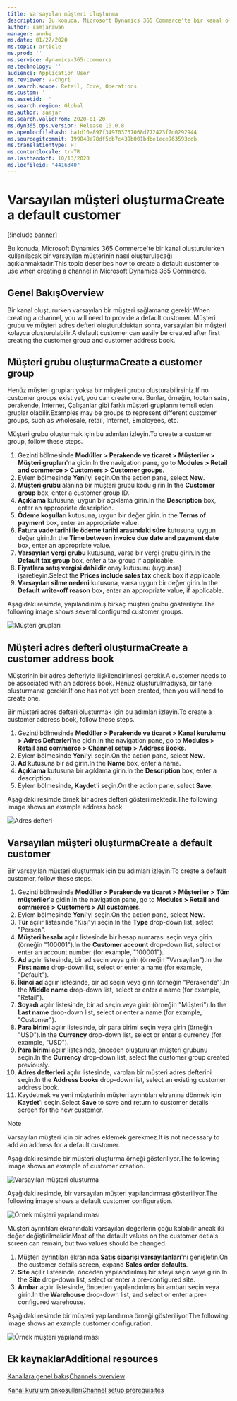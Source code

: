 ```yaml
---
title: Varsayılan müşteri oluşturma
description: Bu konuda, Microsoft Dynamics 365 Commerce'te bir kanal oluşturulurken kullanılacak bir varsayılan müşterinin nasıl oluşturulacağı açıklanmaktadır.
author: samjarawan
manager: annbe
ms.date: 01/27/2020
ms.topic: article
ms.prod: ''
ms.service: dynamics-365-commerce
ms.technology: ''
audience: Application User
ms.reviewer: v-chgri
ms.search.scope: Retail, Core, Operations
ms.custom: ''
ms.assetid: ''
ms.search.region: Global
ms.author: samjar
ms.search.validFrom: 2020-01-20
ms.dyn365.ops.version: Release 10.0.8
ms.openlocfilehash: ba1d10a897f349703737068d772423f7d0292944
ms.sourcegitcommit: 199848e78df5cb7c439b001bdbe1ece963593cdb
ms.translationtype: HT
ms.contentlocale: tr-TR
ms.lasthandoff: 10/13/2020
ms.locfileid: "4416340"
---
```

# <a name="create-a-default-customer"></a><span data-ttu-id="3a656-103">Varsayılan müşteri oluşturma</span><span class="sxs-lookup"><span data-stu-id="3a656-103">Create a default customer</span></span>


[!include [banner](includes/banner.md)]

<span data-ttu-id="3a656-104">Bu konuda, Microsoft Dynamics 365 Commerce'te bir kanal oluşturulurken kullanılacak bir varsayılan müşterinin nasıl oluşturulacağı açıklanmaktadır.</span><span class="sxs-lookup"><span data-stu-id="3a656-104">This topic describes how to create a default customer to use when creating a channel in Microsoft Dynamics 365 Commerce.</span></span>

## <a name="overview"></a><span data-ttu-id="3a656-105">Genel Bakış</span><span class="sxs-lookup"><span data-stu-id="3a656-105">Overview</span></span>

<span data-ttu-id="3a656-106">Bir kanal oluştururken varsayılan bir müşteri sağlamanız gerekir.</span><span class="sxs-lookup"><span data-stu-id="3a656-106">When creating a channel, you will need to provide a default customer.</span></span> <span data-ttu-id="3a656-107">Müşteri grubu ve müşteri adres defteri oluşturulduktan sonra, varsayılan bir müşteri kolayca oluşturulabilir.</span><span class="sxs-lookup"><span data-stu-id="3a656-107">A default customer can easily be created after first creating the customer group and customer address book.</span></span>

## <a name="create-a-customer-group"></a><span data-ttu-id="3a656-108">Müşteri grubu oluşturma</span><span class="sxs-lookup"><span data-stu-id="3a656-108">Create a customer group</span></span>

<span data-ttu-id="3a656-109">Henüz müşteri grupları yoksa bir müşteri grubu oluşturabilirsiniz.</span><span class="sxs-lookup"><span data-stu-id="3a656-109">If no customer groups exist yet, you can create one.</span></span> <span data-ttu-id="3a656-110">Bunlar, örneğin, toptan satış, perakende, Internet, Çalışanlar gibi farklı müşteri gruplarını temsil eden gruplar olabilir.</span><span class="sxs-lookup"><span data-stu-id="3a656-110">Examples may be groups to represent different customer groups, such as wholesale, retail, Internet, Employees, etc.</span></span>

<span data-ttu-id="3a656-111">Müşteri grubu oluşturmak için bu adımları izleyin.</span><span class="sxs-lookup"><span data-stu-id="3a656-111">To create a customer group, follow these steps.</span></span>

1. <span data-ttu-id="3a656-112">Gezinti bölmesinde **Modüller \> Perakende ve ticaret \> Müşteriler \> Müşteri grupları**'na gidin.</span><span class="sxs-lookup"><span data-stu-id="3a656-112">In the navigation pane, go to **Modules \> Retail and commerce \> Customers \> Customer groups**.</span></span>
1. <span data-ttu-id="3a656-113">Eylem bölmesinde **Yeni**'yi seçin.</span><span class="sxs-lookup"><span data-stu-id="3a656-113">On the action pane, select **New**.</span></span>
1. <span data-ttu-id="3a656-114">**Müşteri grubu** alanına bir müşteri grubu kodu girin.</span><span class="sxs-lookup"><span data-stu-id="3a656-114">In the **Customer group** box, enter a customer group ID.</span></span>
1. <span data-ttu-id="3a656-115">**Açıklama** kutusuna, uygun bir açıklama girin.</span><span class="sxs-lookup"><span data-stu-id="3a656-115">In the **Description** box, enter an appropriate description.</span></span>
1. <span data-ttu-id="3a656-116">**Ödeme koşulları** kutusuna, uygun bir değer girin.</span><span class="sxs-lookup"><span data-stu-id="3a656-116">In the **Terms of payment** box, enter an appropriate value.</span></span>
1. <span data-ttu-id="3a656-117">**Fatura vade tarihi ile ödeme tarihi arasındaki süre** kutusuna, uygun değer girin.</span><span class="sxs-lookup"><span data-stu-id="3a656-117">In the **Time between invoice due date and payment date** box, enter an appropriate value.</span></span>
1. <span data-ttu-id="3a656-118">**Varsayılan vergi grubu** kutusuna, varsa bir vergi grubu girin.</span><span class="sxs-lookup"><span data-stu-id="3a656-118">In the **Default tax group** box, enter a tax group if applicable.</span></span>
1. <span data-ttu-id="3a656-119">**Fiyatlara satış vergisi dahildir** onay kutusunu (uygunsa) işaretleyin.</span><span class="sxs-lookup"><span data-stu-id="3a656-119">Select the **Prices include sales tax** check box if applicable.</span></span>
1. <span data-ttu-id="3a656-120">**Varsayılan silme nedeni** kutusuna, varsa uygun bir değer girin.</span><span class="sxs-lookup"><span data-stu-id="3a656-120">In the **Default write-off reason** box, enter an appropriate value, if applicable.</span></span>

<span data-ttu-id="3a656-121">Aşağıdaki resimde, yapılandırılmış birkaç müşteri grubu gösteriliyor.</span><span class="sxs-lookup"><span data-stu-id="3a656-121">The following image shows several configured customer groups.</span></span>

![Müşteri grupları](media/customer-groups.png)

## <a name="create-a-customer-address-book"></a><span data-ttu-id="3a656-123">Müşteri adres defteri oluşturma</span><span class="sxs-lookup"><span data-stu-id="3a656-123">Create a customer address book</span></span>

<span data-ttu-id="3a656-124">Müşterinin bir adres defteriyle ilişkilendirilmesi gerekir.</span><span class="sxs-lookup"><span data-stu-id="3a656-124">A customer needs to be associated with an address book.</span></span> <span data-ttu-id="3a656-125">Henüz oluşturulmadıysa, bir tane oluşturmanız gerekir.</span><span class="sxs-lookup"><span data-stu-id="3a656-125">If one has not yet been created, then you will need to create one.</span></span>

<span data-ttu-id="3a656-126">Bir müşteri adres defteri oluşturmak için bu adımları izleyin.</span><span class="sxs-lookup"><span data-stu-id="3a656-126">To create a customer address book, follow these steps.</span></span>

1. <span data-ttu-id="3a656-127">Gezinti bölmesinde **Modüller \> Perakende ve ticaret \> Kanal kurulumu \> Adres Defterleri**'ne gidin.</span><span class="sxs-lookup"><span data-stu-id="3a656-127">In the navigation pane, go to **Modules \> Retail and commerce \> Channel setup \> Address Books**.</span></span>
1. <span data-ttu-id="3a656-128">Eylem bölmesinde **Yeni**'yi seçin.</span><span class="sxs-lookup"><span data-stu-id="3a656-128">On the action pane, select **New**.</span></span>
1. <span data-ttu-id="3a656-129">**Ad** kutusuna bir ad girin.</span><span class="sxs-lookup"><span data-stu-id="3a656-129">In the **Name** box, enter a name.</span></span>
1. <span data-ttu-id="3a656-130">**Açıklama** kutusuna bir açıklama girin.</span><span class="sxs-lookup"><span data-stu-id="3a656-130">In the **Description** box, enter a description.</span></span>
1. <span data-ttu-id="3a656-131">Eylem bölmesinde, **Kaydet**'i seçin.</span><span class="sxs-lookup"><span data-stu-id="3a656-131">On the action pane, select **Save**.</span></span>

<span data-ttu-id="3a656-132">Aşağıdaki resimde örnek bir adres defteri gösterilmektedir.</span><span class="sxs-lookup"><span data-stu-id="3a656-132">The following image shows an example address book.</span></span>

![Adres defteri](media/address-book.png)

## <a name="create-a-default-customer"></a><span data-ttu-id="3a656-134">Varsayılan müşteri oluşturma</span><span class="sxs-lookup"><span data-stu-id="3a656-134">Create a default customer</span></span>

<span data-ttu-id="3a656-135">Bir varsayılan müşteri oluşturmak için bu adımları izleyin.</span><span class="sxs-lookup"><span data-stu-id="3a656-135">To create a default customer, follow these steps.</span></span>

1. <span data-ttu-id="3a656-136">Gezinti bölmesinde **Modüller \> Perakende ve ticaret \> Müşteriler \> Tüm müşteriler**'e gidin.</span><span class="sxs-lookup"><span data-stu-id="3a656-136">In the navigation pane, go to **Modules \> Retail and commerce \> Customers \> All customers**.</span></span>
1. <span data-ttu-id="3a656-137">Eylem bölmesinde **Yeni**'yi seçin.</span><span class="sxs-lookup"><span data-stu-id="3a656-137">On the action pane, select **New**.</span></span>
1. <span data-ttu-id="3a656-138">**Tür** açılır listesinde "Kişi"yi seçin.</span><span class="sxs-lookup"><span data-stu-id="3a656-138">In the **Type** drop-down list, select "Person".</span></span>
1. <span data-ttu-id="3a656-139">**Müşteri hesabı** açılır listesinde bir hesap numarası seçin veya girin (örneğin "100001").</span><span class="sxs-lookup"><span data-stu-id="3a656-139">In the **Customer account** drop-down list, select or enter an account number (for example, "100001").</span></span>
1. <span data-ttu-id="3a656-140">**Ad** açılır listesinde, bir ad seçin veya girin (örneğin "Varsayılan").</span><span class="sxs-lookup"><span data-stu-id="3a656-140">In the **First name** drop-down list, select or enter a name (for example, "Default").</span></span>
1. <span data-ttu-id="3a656-141">**İkinci ad** açılır listesinde, bir ad seçin veya girin (örneğin "Perakende").</span><span class="sxs-lookup"><span data-stu-id="3a656-141">In the **Middle name** drop-down list, select or enter a name (for example, "Retail").</span></span>
1. <span data-ttu-id="3a656-142">**Soyadı** açılır listesinde, bir ad seçin veya girin (örneğin "Müşteri").</span><span class="sxs-lookup"><span data-stu-id="3a656-142">In the **Last name** drop-down list, select or enter a name (for example, "Customer").</span></span>
1. <span data-ttu-id="3a656-143">**Para birimi** açılır listesinde, bir para birimi seçin veya girin (örneğin "USD").</span><span class="sxs-lookup"><span data-stu-id="3a656-143">In the **Currency** drop-down list, select or enter a currency (for example, "USD").</span></span>
1. <span data-ttu-id="3a656-144">**Para birimi** açılır listesinde, önceden oluşturulan müşteri grubunu seçin.</span><span class="sxs-lookup"><span data-stu-id="3a656-144">In the **Currency** drop-down list, select the customer group created previously.</span></span>
1. <span data-ttu-id="3a656-145">**Adres defterleri** açılır listesinde, varolan bir müşteri adres defterini seçin.</span><span class="sxs-lookup"><span data-stu-id="3a656-145">In the **Address books**  drop-down list, select an existing customer address book.</span></span>
1. <span data-ttu-id="3a656-146">Kaydetmek ve yeni müşterinin müşteri ayrıntıları ekranına dönmek için **Kaydet**'i seçin.</span><span class="sxs-lookup"><span data-stu-id="3a656-146">Select **Save** to save and return to customer details screen for the new customer.</span></span>

> [!NOTE]
> <span data-ttu-id="3a656-147">Varsayılan müşteri için bir adres eklemek gerekmez.</span><span class="sxs-lookup"><span data-stu-id="3a656-147">It is not necessary to add an address for a default customer.</span></span>

<span data-ttu-id="3a656-148">Aşağıdaki resimde bir müşteri oluşturma örneği gösteriliyor.</span><span class="sxs-lookup"><span data-stu-id="3a656-148">The following image shows an example of customer creation.</span></span>

![Varsayılan müşteri oluşturma](media/default-customer-creation.png)

<span data-ttu-id="3a656-150">Aşağıdaki resimde, bir varsayılan müşteri yapılandırması gösteriliyor.</span><span class="sxs-lookup"><span data-stu-id="3a656-150">The following image shows a default customer configuration.</span></span>

![Örnek müşteri yapılandırması](media/default-customer-configuration1.png)

<span data-ttu-id="3a656-152">Müşteri ayrıntıları ekranındaki varsayılan değerlerin çoğu kalabilir ancak iki değer değiştirilmelidir.</span><span class="sxs-lookup"><span data-stu-id="3a656-152">Most of the default values on the customer detials screen can remain, but two values should be changed.</span></span>

1. <span data-ttu-id="3a656-153">Müşteri ayrıntıları ekranında **Satış siparişi varsayılanları**'nı genişletin.</span><span class="sxs-lookup"><span data-stu-id="3a656-153">On the customer details screen, expand **Sales order defaults**.</span></span>
1. <span data-ttu-id="3a656-154">**Site** açılır listesinde, önceden yapılandırılmış bir siteyi seçin veya girin.</span><span class="sxs-lookup"><span data-stu-id="3a656-154">In the **Site** drop-down list, select or enter a pre-configured site.</span></span>
1. <span data-ttu-id="3a656-155">**Ambar** açılır listesinde, önceden yapılandırılmış bir ambarı seçin veya girin.</span><span class="sxs-lookup"><span data-stu-id="3a656-155">In the **Warehouse** drop-down list, and select or enter a pre-configured warehouse.</span></span>

<span data-ttu-id="3a656-156">Aşağıdaki resimde bir müşteri yapılandırma örneği gösteriliyor.</span><span class="sxs-lookup"><span data-stu-id="3a656-156">The following image shows an example customer configuration.</span></span>

![Örnek müşteri yapılandırması](media/default-customer-configuration2.png)

## <a name="additional-resources"></a><span data-ttu-id="3a656-158">Ek kaynaklar</span><span class="sxs-lookup"><span data-stu-id="3a656-158">Additional resources</span></span>

[<span data-ttu-id="3a656-159">Kanallara genel bakış</span><span class="sxs-lookup"><span data-stu-id="3a656-159">Channels overview</span></span>](channels-overview.md)

[<span data-ttu-id="3a656-160">Kanal kurulum önkoşulları</span><span class="sxs-lookup"><span data-stu-id="3a656-160">Channel setup prerequisites</span></span>](channels-prerequisites.md)
